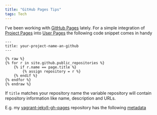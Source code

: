 ```yaml
---
title: "GitHub Pages Tips"
tags: Tech
---
```


I've been working with [GitHub Pages](https://pages.github.com/) lately. For a simple integration of [Project Pages](https://help.github.com/articles/user-organization-and-project-pages/#project-pages) into [User Pages](https://help.github.com/articles/user-organization-and-project-pages/#user--organization-pages) the following code snippet comes in handy

```
---
title: your-project-name-an-github
---

{% raw %}
{% for r in site.github.public_repositories %}
    {% if r.name == page.title %}
        {% assign repository = r %}
    {% endif %}
{% endfor %}
{% endraw %}
```

If `title` matches your repository name the variable repository will contain repository information like name, description and URLs.

E.g. my [vagrant-jekyll-gh-pages](https://github.com/vsaw/vagrant-jekyll-gh-pages) repository has the following [metadata](https://api.github.com/repos/vsaw/vagrant-jekyll-gh-pages)

